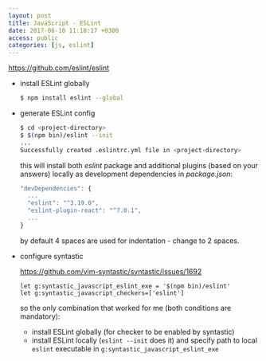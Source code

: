 ```yaml
---
layout: post
title: JavaScript - ESLint
date: 2017-06-10 11:18:17 +0300
access: public
categories: [js, eslint]
---
```


<!-- more -->

<https://github.com/eslint/eslint>

- install ESLint globally

  ```sh
  $ npm install eslint --global
  ```

- generate ESLint config

  ```sh
  $ cd <project-directory>
  $ $(npm bin)/eslint --init
  ...
  Successfully created .eslintrc.yml file in <project-directory>
  ```

  this will install both _eslint_ package and additional plugins (based
  on your answers) locally as development dependencies in _package.json_:

  ```javascript
  "devDependencies": {
    ...
    "eslint": "^3.19.0",
    "eslint-plugin-react": "^7.0.1",
    ...
  }
  ```

  by default 4 spaces are used for indentation - change to 2 spaces.

- configure syntastic

  <https://github.com/vim-syntastic/syntastic/issues/1692>

  ```vim
  let g:syntastic_javascript_eslint_exe = '$(npm bin)/eslint'
  let g:syntastic_javascript_checkers=['eslint']
  ```

  so the only combination that worked for me (both conditions are mandatory):

  - install ESLint globally (for checker to be enabled by syntastic)
  - install ESLint locally (`eslint --init` does it) and specify path
    to local `eslint` executable in `g:syntastic_javascript_eslint_exe`
